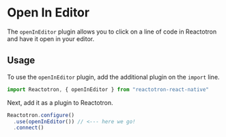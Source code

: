 # Open In Editor

The `openInEditor` plugin allows you to click on a line of code in Reactotron and have it open in your editor.

## Usage

To use the `openInEditor` plugin, add the additional plugin on the `import` line.

```js
import Reactotron, { openInEditor } from "reactotron-react-native"
```

Next, add it as a plugin to Reactotron.

```js
Reactotron.configure()
  .use(openInEditor()) // <--- here we go!
  .connect()
```
